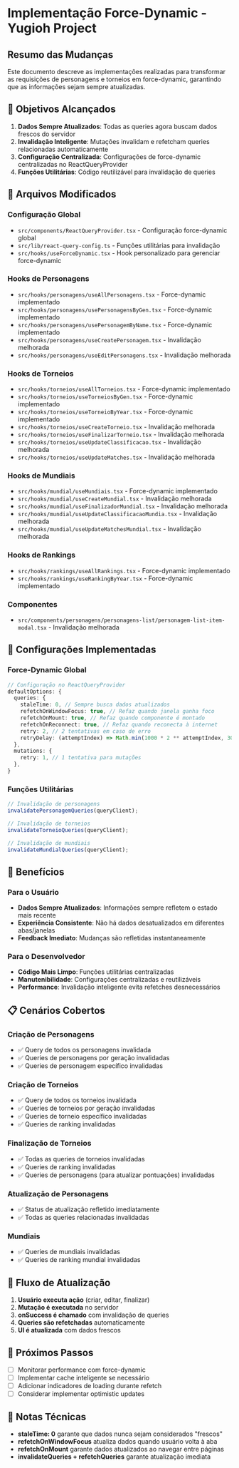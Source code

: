 # Implementação Force-Dynamic - Yugioh Project

## Resumo das Mudanças

Este documento descreve as implementações realizadas para transformar as requisições de personagens e torneios em force-dynamic, garantindo que as informações sejam sempre atualizadas.

## 🎯 Objetivos Alcançados

1. **Dados Sempre Atualizados**: Todas as queries agora buscam dados frescos do servidor
2. **Invalidação Inteligente**: Mutações invalidam e refetcham queries relacionadas automaticamente
3. **Configuração Centralizada**: Configurações de force-dynamic centralizadas no ReactQueryProvider
4. **Funções Utilitárias**: Código reutilizável para invalidação de queries

## 📁 Arquivos Modificados

### Configuração Global

- `src/components/ReactQueryProvider.tsx` - Configuração force-dynamic global
- `src/lib/react-query-config.ts` - Funções utilitárias para invalidação
- `src/hooks/useForceDynamic.tsx` - Hook personalizado para gerenciar force-dynamic

### Hooks de Personagens

- `src/hooks/personagens/useAllPersonagens.tsx` - Force-dynamic implementado
- `src/hooks/personagens/usePersonagensByGen.tsx` - Force-dynamic implementado
- `src/hooks/personagens/usePersonagemByName.tsx` - Force-dynamic implementado
- `src/hooks/personagens/useCreatePersonagem.tsx` - Invalidação melhorada
- `src/hooks/personagens/useEditPersonagens.tsx` - Invalidação melhorada

### Hooks de Torneios

- `src/hooks/torneios/useAllTorneios.tsx` - Force-dynamic implementado
- `src/hooks/torneios/useTorneiosByGen.tsx` - Force-dynamic implementado
- `src/hooks/torneios/useTorneioByYear.tsx` - Force-dynamic implementado
- `src/hooks/torneios/useCreateTorneio.tsx` - Invalidação melhorada
- `src/hooks/torneios/useFinalizarTorneio.tsx` - Invalidação melhorada
- `src/hooks/torneios/useUpdateClassificacao.tsx` - Invalidação melhorada
- `src/hooks/torneios/useUpdateMatches.tsx` - Invalidação melhorada

### Hooks de Mundiais

- `src/hooks/mundial/useMundiais.tsx` - Force-dynamic implementado
- `src/hooks/mundial/useCreateMundial.tsx` - Invalidação melhorada
- `src/hooks/mundial/useFinalizadorMundial.tsx` - Invalidação melhorada
- `src/hooks/mundial/useUpdateClassificacaoMundia.tsx` - Invalidação melhorada
- `src/hooks/mundial/useUpdateMatchesMundial.tsx` - Invalidação melhorada

### Hooks de Rankings

- `src/hooks/rankings/useAllRankings.tsx` - Force-dynamic implementado
- `src/hooks/rankings/useRankingByYear.tsx` - Force-dynamic implementado

### Componentes

- `src/components/personagens/personagens-list/personagem-list-item-modal.tsx` - Invalidação melhorada

## 🔧 Configurações Implementadas

### Force-Dynamic Global

```typescript
// Configuração no ReactQueryProvider
defaultOptions: {
  queries: {
    staleTime: 0, // Sempre busca dados atualizados
    refetchOnWindowFocus: true, // Refaz quando janela ganha foco
    refetchOnMount: true, // Refaz quando componente é montado
    refetchOnReconnect: true, // Refaz quando reconecta à internet
    retry: 2, // 2 tentativas em caso de erro
    retryDelay: (attemptIndex) => Math.min(1000 * 2 ** attemptIndex, 30000),
  },
  mutations: {
    retry: 1, // 1 tentativa para mutações
  },
}
```

### Funções Utilitárias

```typescript
// Invalidação de personagens
invalidatePersonagemQueries(queryClient);

// Invalidação de torneios
invalidateTorneioQueries(queryClient);

// Invalidação de mundiais
invalidateMundialQueries(queryClient);
```

## 🚀 Benefícios

### Para o Usuário

- **Dados Sempre Atualizados**: Informações sempre refletem o estado mais recente
- **Experiência Consistente**: Não há dados desatualizados em diferentes abas/janelas
- **Feedback Imediato**: Mudanças são refletidas instantaneamente

### Para o Desenvolvedor

- **Código Mais Limpo**: Funções utilitárias centralizadas
- **Manutenibilidade**: Configurações centralizadas e reutilizáveis
- **Performance**: Invalidação inteligente evita refetches desnecessários

## 📋 Cenários Cobertos

### Criação de Personagens

- ✅ Query de todos os personagens invalidada
- ✅ Queries de personagens por geração invalidadas
- ✅ Queries de personagem específico invalidadas

### Criação de Torneios

- ✅ Query de todos os torneios invalidada
- ✅ Queries de torneios por geração invalidadas
- ✅ Queries de torneio específico invalidadas
- ✅ Queries de ranking invalidadas

### Finalização de Torneios

- ✅ Todas as queries de torneios invalidadas
- ✅ Queries de ranking invalidadas
- ✅ Queries de personagens (para atualizar pontuações) invalidadas

### Atualização de Personagens

- ✅ Status de atualização refletido imediatamente
- ✅ Todas as queries relacionadas invalidadas

### Mundiais

- ✅ Queries de mundiais invalidadas
- ✅ Queries de ranking mundial invalidadas

## 🔄 Fluxo de Atualização

1. **Usuário executa ação** (criar, editar, finalizar)
2. **Mutação é executada** no servidor
3. **onSuccess é chamado** com invalidação de queries
4. **Queries são refetchadas** automaticamente
5. **UI é atualizada** com dados frescos

## 🎯 Próximos Passos

- [ ] Monitorar performance com force-dynamic
- [ ] Implementar cache inteligente se necessário
- [ ] Adicionar indicadores de loading durante refetch
- [ ] Considerar implementar optimistic updates

## 📝 Notas Técnicas

- **staleTime: 0** garante que dados nunca sejam considerados "frescos"
- **refetchOnWindowFocus** atualiza dados quando usuário volta à aba
- **refetchOnMount** garante dados atualizados ao navegar entre páginas
- **invalidateQueries + refetchQueries** garante atualização imediata
